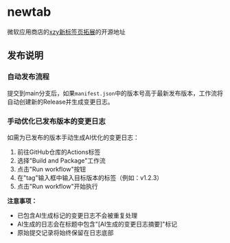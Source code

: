 # newtab
微软应用商店的[xzy新标签页拓展](https://microsoftedge.microsoft.com/addons/detail/xzy%E6%96%B0%E6%A0%87%E7%AD%BE%E9%A1%B5%E6%8B%93%E5%B1%95/lpdhbhkcbnhldcpcbocplhgeooabhbme)的开源地址

## 发布说明

### 自动发布流程
提交到main分支后，如果`manifest.json`中的版本号高于最新发布版本，工作流将自动创建新的Release并生成变更日志。

### 手动优化已发布版本的变更日志
如需为已发布的版本手动生成AI优化的变更日志：

1. 前往GitHub仓库的Actions标签
2. 选择"Build and Package"工作流
3. 点击"Run workflow"按钮
4. 在"tag"输入框中输入目标版本的标签（例如：v1.2.3）
5. 点击"Run workflow"开始执行

**注意事项：**
- 已包含AI生成标记的变更日志不会被重复处理
- AI生成的日志会在标题中包含"[AI生成的变更日志摘要]"标记
- 原始提交记录将始终保留在日志底部
